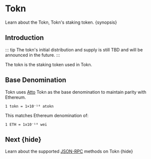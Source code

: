 <!--
order: 4
-->

# Tokn

Learn about the Tokn, Tokn's staking token. {synopsis}

## Introduction

::: tip
The tokn's initial distribution and supply is still TBD and will be announced in the future.
:::

The tokn is the staking token used in Tokn.

## Base Denomination

Tokn uses [Atto](https://en.wikipedia.org/wiki/Atto-) Tokn as the base denomination to maintain parity with Ethereum.

```
1 tokn = 1×10⁻¹⁸ atokn
```

This matches Ethereum denomination of:

```
1 ETH = 1x10⁻¹⁸ wei
```

## Next {hide}

Learn about the supported [JSON-RPC](./json_rpc.md) methods on Tokn {hide}
